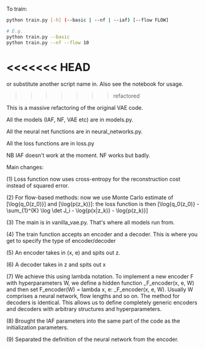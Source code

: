 To train:
```bash
python train.py [-h] (--basic | --nf | --iaf) [--flow FLOW]

# E.g.
python train.py --basic
python train.py --nf --flow 10
```
<<<<<<< HEAD
=======
or substitute another script name in. Also see the notebook for usage.
>>>>>>> refactored

This is a massive refactoring of the original VAE code.

All the models (IAF, NF, VAE etc) are in models.py. 

All the neural net functions are in neural_networks.py.

All the loss functions are in loss.py

NB IAF doesn't work at the moment. NF works but badly.

Main changes:

(1) Loss function now uses cross-entropy for the reconstruction cost instead of squared error.

(2) For flow-based methods: now we use Monte Carlo estimate of \[\log{q_0(z_0)}\] and \[\log{p(z_k)}\]: the loss function is then \[\log{q_0(z_0)} - \sum_{1}^{K} \log \det J_i - \log{p(x|z_k)} - \log{p(z_k)}\]

(3) The main is in vanilla_vae.py. That's where all models run from.

(4) The train function accepts an encoder and a decoder. This is where you get to specify the type of encoder/decoder

(5) An encoder takes in (x, e) and spits out z. 

(6) A decoder takes in z and spits out x

(7) We achieve this using lambda notation. To implement a new encoder F with hyperparameters W, we define a hidden function _F_encoder(x, e, W) and then set F_encoder(W) = lambda x, e: _F_encoder(x, e, W). Usually W comprises a neural network, flow lengths and so on. The method for decoders is identical. This allows us to define completely generic encoders and decoders with arbitrary structures and hyperparameters.

(8) Brought the IAF parameters into the same part of the code as the initialization parameters.

(9) Separated the definition of the neural network from the encoder.



